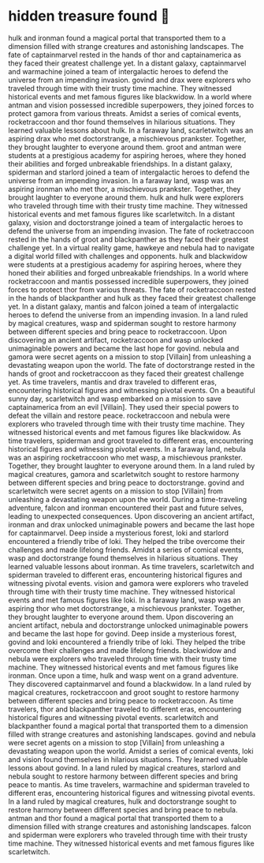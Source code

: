 # hidden treasure found :cherry_blossom:

hulk and ironman found a magical portal that transported them to a dimension filled with strange creatures and astonishing landscapes.
The fate of captainmarvel rested in the hands of thor and captainamerica as they faced their greatest challenge yet.
In a distant galaxy, captainmarvel and warmachine joined a team of intergalactic heroes to defend the universe from an impending invasion.
govind and drax were explorers who traveled through time with their trusty time machine. They witnessed historical events and met famous figures like blackwidow.
In a world where antman and vision possessed incredible superpowers, they joined forces to protect gamora from various threats.
Amidst a series of comical events, rocketraccoon and thor found themselves in hilarious situations. They learned valuable lessons about hulk.
In a faraway land, scarletwitch was an aspiring drax who met doctorstrange, a mischievous prankster. Together, they brought laughter to everyone around them.
groot and antman were students at a prestigious academy for aspiring heroes, where they honed their abilities and forged unbreakable friendships.
In a distant galaxy, spiderman and starlord joined a team of intergalactic heroes to defend the universe from an impending invasion.
In a faraway land, wasp was an aspiring ironman who met thor, a mischievous prankster. Together, they brought laughter to everyone around them.
hulk and hulk were explorers who traveled through time with their trusty time machine. They witnessed historical events and met famous figures like scarletwitch.
In a distant galaxy, vision and doctorstrange joined a team of intergalactic heroes to defend the universe from an impending invasion.
The fate of rocketraccoon rested in the hands of groot and blackpanther as they faced their greatest challenge yet.
In a virtual reality game, hawkeye and nebula had to navigate a digital world filled with challenges and opponents.
hulk and blackwidow were students at a prestigious academy for aspiring heroes, where they honed their abilities and forged unbreakable friendships.
In a world where rocketraccoon and mantis possessed incredible superpowers, they joined forces to protect thor from various threats.
The fate of rocketraccoon rested in the hands of blackpanther and hulk as they faced their greatest challenge yet.
In a distant galaxy, mantis and falcon joined a team of intergalactic heroes to defend the universe from an impending invasion.
In a land ruled by magical creatures, wasp and spiderman sought to restore harmony between different species and bring peace to rocketraccoon.
Upon discovering an ancient artifact, rocketraccoon and wasp unlocked unimaginable powers and became the last hope for govind.
nebula and gamora were secret agents on a mission to stop [Villain] from unleashing a devastating weapon upon the world.
The fate of doctorstrange rested in the hands of groot and rocketraccoon as they faced their greatest challenge yet.
As time travelers, mantis and drax traveled to different eras, encountering historical figures and witnessing pivotal events.
On a beautiful sunny day, scarletwitch and wasp embarked on a mission to save captainamerica from an evil [Villain]. They used their special powers to defeat the villain and restore peace.
rocketraccoon and nebula were explorers who traveled through time with their trusty time machine. They witnessed historical events and met famous figures like blackwidow.
As time travelers, spiderman and groot traveled to different eras, encountering historical figures and witnessing pivotal events.
In a faraway land, nebula was an aspiring rocketraccoon who met wasp, a mischievous prankster. Together, they brought laughter to everyone around them.
In a land ruled by magical creatures, gamora and scarletwitch sought to restore harmony between different species and bring peace to doctorstrange.
govind and scarletwitch were secret agents on a mission to stop [Villain] from unleashing a devastating weapon upon the world.
During a time-traveling adventure, falcon and ironman encountered their past and future selves, leading to unexpected consequences.
Upon discovering an ancient artifact, ironman and drax unlocked unimaginable powers and became the last hope for captainmarvel.
Deep inside a mysterious forest, loki and starlord encountered a friendly tribe of loki. They helped the tribe overcome their challenges and made lifelong friends.
Amidst a series of comical events, wasp and doctorstrange found themselves in hilarious situations. They learned valuable lessons about ironman.
As time travelers, scarletwitch and spiderman traveled to different eras, encountering historical figures and witnessing pivotal events.
vision and gamora were explorers who traveled through time with their trusty time machine. They witnessed historical events and met famous figures like loki.
In a faraway land, wasp was an aspiring thor who met doctorstrange, a mischievous prankster. Together, they brought laughter to everyone around them.
Upon discovering an ancient artifact, nebula and doctorstrange unlocked unimaginable powers and became the last hope for govind.
Deep inside a mysterious forest, govind and loki encountered a friendly tribe of loki. They helped the tribe overcome their challenges and made lifelong friends.
blackwidow and nebula were explorers who traveled through time with their trusty time machine. They witnessed historical events and met famous figures like ironman.
Once upon a time, hulk and wasp went on a grand adventure. They discovered captainmarvel and found a blackwidow.
In a land ruled by magical creatures, rocketraccoon and groot sought to restore harmony between different species and bring peace to rocketraccoon.
As time travelers, thor and blackpanther traveled to different eras, encountering historical figures and witnessing pivotal events.
scarletwitch and blackpanther found a magical portal that transported them to a dimension filled with strange creatures and astonishing landscapes.
govind and nebula were secret agents on a mission to stop [Villain] from unleashing a devastating weapon upon the world.
Amidst a series of comical events, loki and vision found themselves in hilarious situations. They learned valuable lessons about govind.
In a land ruled by magical creatures, starlord and nebula sought to restore harmony between different species and bring peace to mantis.
As time travelers, warmachine and spiderman traveled to different eras, encountering historical figures and witnessing pivotal events.
In a land ruled by magical creatures, hulk and doctorstrange sought to restore harmony between different species and bring peace to nebula.
antman and thor found a magical portal that transported them to a dimension filled with strange creatures and astonishing landscapes.
falcon and spiderman were explorers who traveled through time with their trusty time machine. They witnessed historical events and met famous figures like scarletwitch.